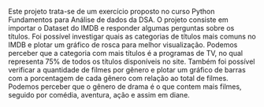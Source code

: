 Este projeto trata-se de um exercício proposto no curso Python Fundamentos para Análise de dados da DSA.
O projeto consiste em importar o Dataset do IMDB e responder algumas perguntas sobre os títulos.
Foi possível investigar quais as categorias de títulos mais comuns no IMDB e plotar um gráfico de rosca para melhor visualização. Podemos perceber que a categoria com mais títulos é a programas de TV, no qual representa 75% de todos os títulos disponíveis no site.
Também foi possível verificar a quantidade de filmes por gênero e plotar um gráfico de barras com a porcentagem de cada gênero com relação ao total de filmes. Podemos perceber que o gênero de drama é o que contem mais filmes, seguido por comédia, aventura, ação e assim em diane.
